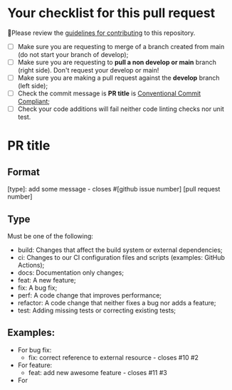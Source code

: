 # Your checklist for this pull request
🚨Please review the [guidelines for contributing](../../CONTRIBUTING.md) to this repository.

- [ ] Make sure you are requesting to merge of a branch created from main (do not start your branch of develop);
- [ ] Make sure you are requesting to **pull a non develop or main** branch (right side). Don't request your develop or main!
- [ ] Make sure you are making a pull request against the **develop** branch (left side);
- [ ] Check the commit message is  **PR title** is [Conventional Commit Compliant](https://github.com/OlegEfrem/delivery-pipeline#how); 
- [ ] Check your code additions will fail neither code linting checks nor unit test.

# PR title
## Format
[type]: add some message - closes #[github issue number] [pull request number]
## Type
Must be one of the following:
* build: Changes that affect the build system or external dependencies;
* ci: Changes to our CI configuration files and scripts (examples: GitHub Actions);
* docs: Documentation only changes;
* feat: A new feature;
* fix: A bug fix;
* perf: A code change that improves performance;
* refactor: A code change that neither fixes a bug nor adds a feature;
* test: Adding missing tests or correcting existing tests;

## Examples: 
* For bug fix:
  * fix: correct reference to external resource - closes #10 #2
* For feature: 
  * feat: add new awesome feature - closes #11 #3
* For 
